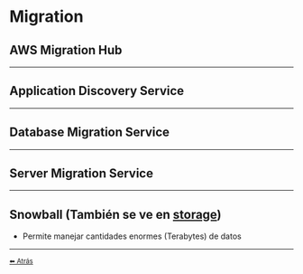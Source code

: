 # Migration

## AWS Migration Hub
---

## Application Discovery Service
---

## Database Migration Service
---

## Server Migration Service
---

## Snowball (También se ve en [storage](./../storage/index.md#Snowball))
* Permite manejar cantidades enormes (Terabytes) de datos
---

[<small>⬅ Atrás</small>](./../index.md)